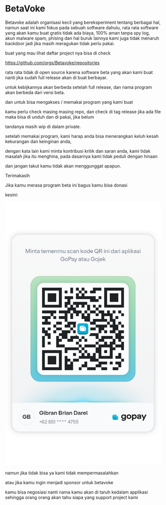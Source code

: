 # BetaVoke


Betavoke adalah organisasi kecil yang bereksperiment tentang berbagai hal, namun saat ini kami fokus pada sebuah software dahulu,
rata rata software yang akan kamu buat gratis tidak ada biaya, 100% aman tanpa spy log, akun malware spam, phising dan hal buruk lainnya
kami juga tidak menaruh backdoor jadi jika masih meragukan tidak perlu pakai.


buat yang mau lihat daftar project nya bisa di check

https://github.com/orgs/Betavoke/repositories


rata rata tidak di open source karena software beta yang akan kami buat nanti jika sudah full release akan di buat berbayar.

untuk kebijkannya akan berbeda setelah full release, dan nama program akan berbeda dari versi beta.

dan untuk bisa mengakses / memakai program yang kami buat

kamu perlu check masing masing repo, dan check di tag release jika ada file maka bisa di unduh dan di pakai, jika belum

tandanya masih wip di dalam private.

setelah memakai program, kami harap anda bisa menerangkan keluh kesah kekurangan dan keinginan anda,

dengan kata lain kami minta kontribusi kritik dan saran anda, kami tidak masalah jika itu menghina, pada dasarnya kami tidak peduli dengan hinaan

dan jangan takut kamu tidak akan menggunggat apapun.

Terimakasih

Jika kamu merasa program beta ini bagus kamu bisa donasi

kesini:

![](https://github.com/Betavoke/.github/blob/main/assets/gibran_brian_darel.png)

namun jika tidak bisa ya kami tidak mempermasalahkan

atau jika kamu ingin menjadi sponsor untuk betavoke

kamu bisa negosiasi nanti nama kamu akan di taruh kedalam applikasi sehingga orang orang akan tahu siapa yang support project kami

